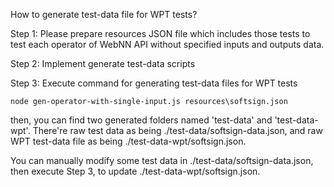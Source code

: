 How to generate test-data file for WPT tests?

Step 1: Please prepare resources JSON file which includes those tests
to test each operator of WebNN API without specified inputs and outputs
data.

Step 2: Implement generate test-data scripts

Step 3: Execute command for generating test-data files for WPT tests

```shell
node gen-operator-with-single-input.js resources\softsign.json
```

then, you can find two generated folders named 'test-data' and
'test-data-wpt'. There're raw test data as being
./test-data/softsign-data.json,
and raw WPT test-data file as being ./test-data-wpt/softsign.json.


You can manually modify some test data in
./test-data/softsign-data.json,
then execute Step 3, to update ./test-data-wpt/softsign.json.